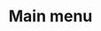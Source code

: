 ---
title: 'Main menu'
pageLinks:
    - {text: Fish, href: /fish/, target: _self, contentId: ""}
languageLinks:
    - {code: en, text: English}
    - {text: Dansk, code: da}

---